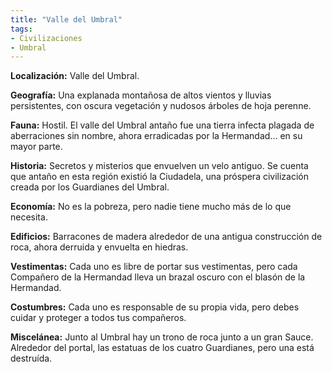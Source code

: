 ```yaml
---
title: "Valle del Umbral"
tags:
- Civilizaciones
- Umbral
---
```

**Localización:** Valle del Umbral.

**Geografía:** Una explanada montañosa de altos vientos y lluvias persistentes, con oscura vegetación y nudosos árboles de hoja perenne.

**Fauna:** Hostil. El valle del Umbral antaño fue una tierra infecta plagada de aberraciones sin nombre, ahora erradicadas por la Hermandad... en su mayor parte.

**Historia:** Secretos y misterios que envuelven un velo antiguo. Se cuenta que antaño en esta región existió la Ciudadela, una próspera civilización creada por los Guardianes del Umbral.

**Economía:** No es la pobreza, pero nadie tiene mucho más de lo que necesita.

**Edificios:** Barracones de madera alrededor de una antigua construcción de roca, ahora derruida y envuelta en hiedras.

**Vestimentas:** Cada uno es libre de portar sus vestimentas, pero cada Compañero de la Hermandad lleva un brazal oscuro con el blasón de la Hermandad.

**Costumbres:** Cada uno es responsable de su propia vida, pero debes cuidar y proteger a todos tus compañeros.

**Miscelánea:** Junto al Umbral hay un trono de roca junto a un gran Sauce. Alrededor del portal, las estatuas de los cuatro Guardianes, pero una está destruída.